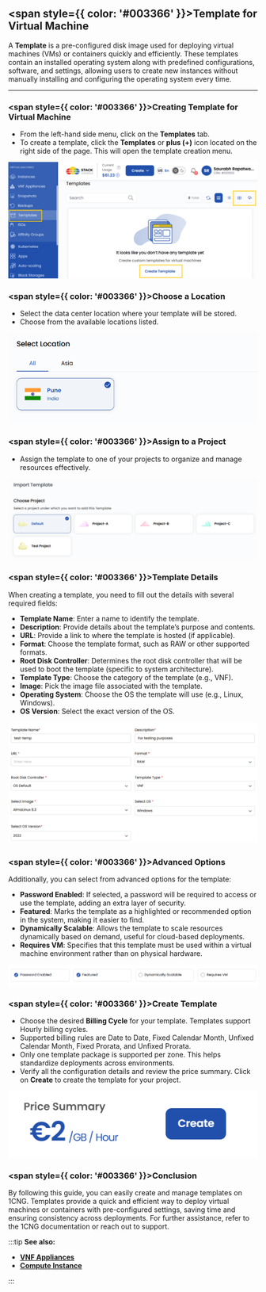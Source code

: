 ## <span style={{ color: '#003366' }}>Template for Virtual Machine</span>

A **Template** is a pre-configured disk image used for deploying virtual machines (VMs) or containers quickly and efficiently. These templates contain an installed operating system along with predefined configurations, software, and settings, allowing users to create new instances without manually installing and configuring the operating system every time.

----

### <span style={{ color: '#003366' }}>Creating Template for Virtual Machine</span>

- From the left-hand side menu, click on the **Templates** tab.
- To create a template, click the **Templates** or **plus (+)** icon located on the right side of the page. This will open the template creation menu.

![Templates Page](images/stackconsole-create-temp.png)

### <span style={{ color: '#003366' }}>Choose a Location</span>

- Select the data center location where your template will be stored.
- Choose from the available locations listed.

![Choose Location](images/stackconsole-create-temp-location.png)

### <span style={{ color: '#003366' }}>Assign to a Project</span>

- Assign the template to one of your projects to organize and manage resources effectively.

![Assign to Project](images/stackconsole-create-temp-projects.png)

### <span style={{ color: '#003366' }}>Template Details</span>

When creating a template, you need to fill out the details with several required fields:

- **Template Name**: Enter a name to identify the template.
- **Description**: Provide details about the template’s purpose and contents.
- **URL**: Provide a link to where the template is hosted (if applicable).
- **Format**: Choose the template format, such as RAW or other supported formats.
- **Root Disk Controller**: Determines the root disk controller that will be used to boot the template (specific to system architecture).
- **Template Type**: Choose the category of the template (e.g., VNF).
- **Image**: Pick the image file associated with the template.
- **Operating System**: Choose the OS the template will use (e.g., Linux, Windows).
- **OS Version**: Select the exact version of the OS.

![Template Details](images/stackconsole-create-temp-details.png)

### <span style={{ color: '#003366' }}>Advanced Options</span>

Additionally, you can select from advanced options for the template:

- **Password Enabled**: If selected, a password will be required to access or use the template, adding an extra layer of security.
- **Featured**: Marks the template as a highlighted or recommended option in the system, making it easier to find.
- **Dynamically Scalable**: Allows the template to scale resources dynamically based on demand, useful for cloud-based deployments.
- **Requires VM**: Specifies that this template must be used within a virtual machine environment rather than on physical hardware.

![Advanced Options](images/stackconsole-create-temp-details-features.png)

### <span style={{ color: '#003366' }}>Create Template</span>

- Choose the desired **Billing Cycle** for your template. Templates support Hourly billing cycles.
- Supported billing rules are Date to Date, Fixed Calendar Month, Unfixed Calendar Month, Fixed Prorata, and Unfixed Prorata.
- Only one template package is supported per zone. This helps standardize deployments across environments.
- Verify all the configuration details and review the price summary. Click on **Create** to create the template for your project.

![Advanced Options](images/create.png)

### <span style={{ color: '#003366' }}>Conclusion</span>

By following this guide, you can easily create and manage templates on 1CNG. Templates provide a quick and efficient way to deploy virtual machines or containers with pre-configured settings, saving time and ensuring consistency across deployments. For further assistance, refer to the 1CNG documentation or reach out to support.

:::tip
**See also:**  
- **[VNF Appliances](../VNF%20Appliances/Guides%20for%20Apache%20CloudStack/VNF%20Appliances.md)**  
- **[Compute Instance](./../Compute/Guides%20For%20Apache%20CloudStack/Compute%20Instance.md)**
<!-- - **[ISOs](./../ISOs/Import%20ISO.md)** -->
:::